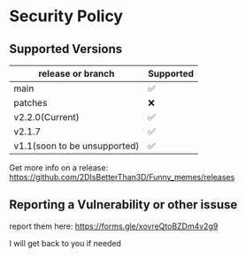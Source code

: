# Security Policy

## Supported Versions



| release or branch | Supported |
| ------- | ------------------ |
| main    | :white_check_mark: |
| patches   | :x:
|v2.2.0(Current)|:white_check_mark:|
|v2.1.7|:white_check_mark:|
|v1.1(soon to be unsupported)|:white_check_mark:|


Get more info on a release: https://github.com/2DIsBetterThan3D/Funny_memes/releases

## Reporting a Vulnerability or other issuse

report them here: https://forms.gle/xovreQtoBZDm4v2g9

I will get back to you if needed
